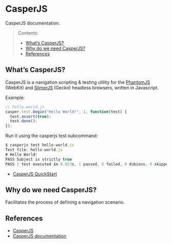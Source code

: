 # CasperJS

CasperJS documentation.

> Contents:
> * [What’s CasperJS?](#whats-casperjs)
> * [Why do we need CasperJS?](#why-do-we-need-casperjs)
> * [References](#references)


## What’s CasperJS?

CasperJS is a navigation scripting & testing utility for the [PhantomJS](http://phantomjs.org/) (WebKit) and [SlimerJS](http://slimerjs.org/) (Gecko) headless browsers, written in Javascript.

Example:

```js
// hello-world.js
casper.test.begin("Hello World!", 1, function(test) {
  test.assert(true);
  test.done();
});
```

Run it using the casperjs test subcommand:

```js
$ casperjs test hello-world.js
Test file: hello-world.js
# Hello World!
PASS Subject is strictly true
PASS 1 test executed in 0.023s, 1 passed, 0 failed, 0 dubious, 0 skipped.
```

* [CasperJS QuickStart](http://docs.casperjs.org/en/latest/quickstart.html)

## Why do we need CasperJS?

Facilitates the process of defining a navigation scenario.

## References

* [CasperJS](http://casperjs.org/)
* [CasperJS documentation](http://docs.casperjs.org/en/latest/)